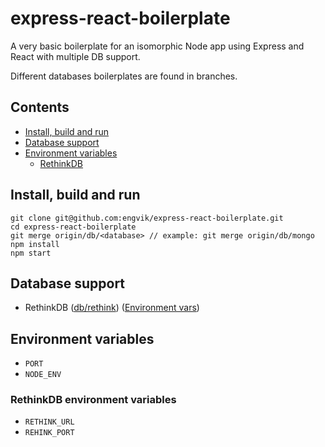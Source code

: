 # express-react-boilerplate
A very basic boilerplate for an isomorphic Node app using Express and React with multiple DB support.

Different databases boilerplates are found in branches.

## Contents
* [Install, build and run](https://github.com/engvik/express-react-boilerplate#install-build-and-run)
* [Database support](https://github.com/engvik/express-react-boilerplate#database-support)
* [Environment variables](https://github.com/engvik/express-react-boilerplate#environment-variables)
  * [RethinkDB](https://github.com/engvik/express-react-boilerplate#rethinkdb-environment-variables)

## Install, build and run

    git clone git@github.com:engvik/express-react-boilerplate.git
    cd express-react-boilerplate
    git merge origin/db/<database> // example: git merge origin/db/mongo
    npm install
    npm start
    
## Database support
* RethinkDB ([db/rethink](https://github.com/engvik/express-react-boilerplate/tree/db/rethink)) ([Environment vars](https://github.com/engvik/express-react-boilerplate#rethinkdb-environment-variables))

## Environment variables
* `PORT`
* `NODE_ENV`

### RethinkDB environment variables
* `RETHINK_URL`
* `REHINK_PORT`
